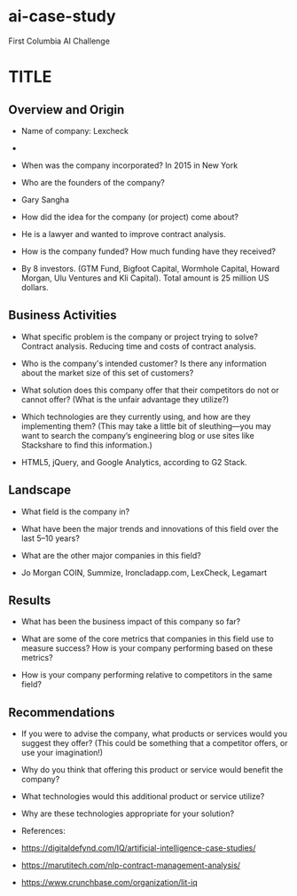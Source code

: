 # ai-case-study
First Columbia AI Challenge
# TITLE

## Overview and Origin

* Name of company: Lexcheck
* 

* When was the company incorporated? In 2015 in New York

* Who are the founders of the company?
* Gary Sangha

* How did the idea for the company (or project) come about?
* He is a lawyer and wanted to improve contract analysis.

* How is the company funded? How much funding have they received?
* By 8 investors. (GTM Fund, Bigfoot Capital, Wormhole Capital, Howard Morgan, Ulu Ventures and Kli Capital). Total amount is 25 million US dollars.

## Business Activities

* What specific problem is the company or project trying to solve? Contract analysis. Reducing time and costs of contract analysis.

* Who is the company's intended customer? Is there any information about the market size of this set of customers?

* What solution does this company offer that their competitors do not or cannot offer? (What is the unfair advantage they utilize?)

* Which technologies are they currently using, and how are they implementing them? (This may take a little bit of sleuthing&mdash;you may want to search the company’s engineering blog or use sites like Stackshare to find this information.)
* HTML5, jQuery, and Google Analytics, according to G2 Stack.

## Landscape

* What field is the company in?

* What have been the major trends and innovations of this field over the last 5&ndash;10 years?

* What are the other major companies in this field?
* Jo Morgan COIN, Summize, Ironcladapp.com, LexCheck, Legamart

## Results

* What has been the business impact of this company so far?

* What are some of the core metrics that companies in this field use to measure success? How is your company performing based on these metrics?

* How is your company performing relative to competitors in the same field?

## Recommendations

* If you were to advise the company, what products or services would you suggest they offer? (This could be something that a competitor offers, or use your imagination!)

* Why do you think that offering this product or service would benefit the company?

* What technologies would this additional product or service utilize?

* Why are these technologies appropriate for your solution?

* References:
* https://digitaldefynd.com/IQ/artificial-intelligence-case-studies/
* https://marutitech.com/nlp-contract-management-analysis/
* https://www.crunchbase.com/organization/lit-iq
